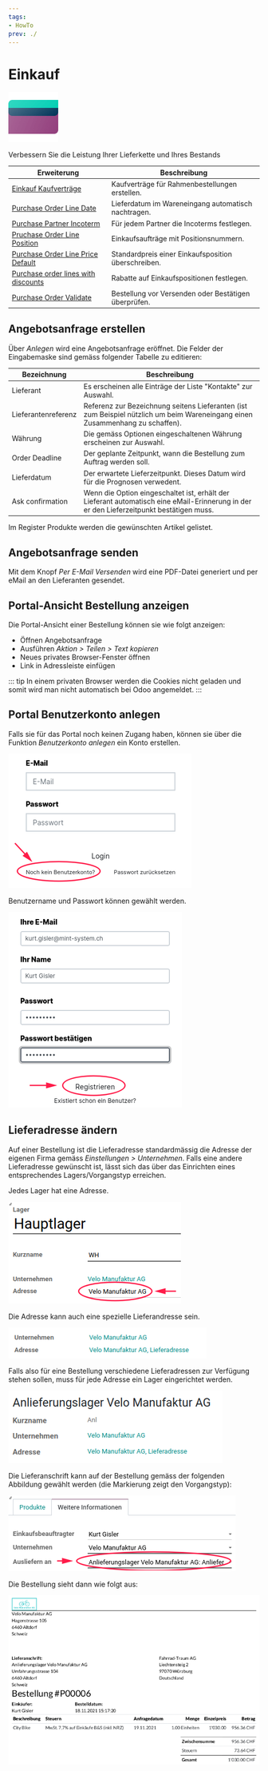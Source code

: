 ```yaml
---
tags:
- HowTo
prev: ./
---
```

# Einkauf
![icons_odoo_purchase](assets/icons_odoo_purchase.png)

Verbessern Sie die Leistung Ihrer Lieferkette und Ihres Bestands

| Erweiterung                                                                           | Beschreibung                                         |
| ------------------------------------------------------------------------------------- | ---------------------------------------------------- |
| [Einkauf Kaufverträge](Einkauf%20Kaufverträge.md)                                     | Kaufverträge für Rahmenbestellungen erstellen.       |
| [Purchase Order Line Date](Purchase%20Order%20Line%20Date.md)                         | Lieferdatum im Wareneingang automatisch nachtragen.  |
| [Purchase Partner Incoterm](Purchase%20Partner%20Incoterm.md)                         | Für jedem Partner die Incoterms festlegen.           |
| [Pruchase Order Line Position](Purchase%20Order%20Line%20Position.md)                 | Einkaufsaufträge mit Positionsnummern.               |
| [Purchase Order Line Price Default](Purchase%20Order%20Line%20Price%20Default.md)     | Standardpreis einer Einkaufsposition überschreiben.  |
| [Purchase order lines with discounts](Purchase%20order%20lines%20with%20discounts.md) | Rabatte auf Einkaufspositionen festlegen.            |
| [Purchase Order Validate](Purchase%20Order%20Validate.md)                             | Bestellung vor Versenden oder Bestätigen überprüfen. |

## Angebotsanfrage erstellen

Über *Anlegen* wird eine Angebotsanfrage eröffnet. Die Felder der Eingabemaske sind gemäss folgender Tabelle zu editieren:

| Bezeichnung         | Beschreibung                                                                                                                             |
| ------------------- | ---------------------------------------------------------------------------------------------------------------------------------------- |
| Lieferant           | Es erscheinen alle Einträge der Liste "Kontakte" zur Auswahl.                                                                            |
| Lieferantenreferenz | Referenz zur Bezeichnung seitens Lieferanten (ist zum Beispiel nützlich um beim Wareneingang einen Zusammenhang zu schaffen).            |
| Währung             | Die gemäss Optionen eingeschaltenen Währung erscheinen zur Auswahl.                                                                      |
| Order Deadline      | Der geplante Zeitpunkt, wann die Bestellung zum Auftrag werden soll.                                                                     |
| Lieferdatum         | Der erwartete Lieferzeitpunkt. Dieses Datum wird für die Prognosen verwedent.                                                            |
| Ask confirmation    | Wenn die Option eingeschaltet ist, erhält der Lieferant automatisch eine eMail-Erinnerung in der er den Lieferzeitpunkt bestätigen muss. |

Im Register Produkte werden die gewünschten Artikel gelistet. 

## Angebotsanfrage senden

Mit dem Knopf *Per E-Mail Versenden* wird eine PDF-Datei generiert und per eMail an den Lieferanten gesendet.

## Portal-Ansicht Bestellung anzeigen

Die Portal-Ansicht einer Bestellung können sie wie folgt anzeigen:
* Öffnen Angebotsanfrage
* Ausführen *Aktion > Teilen > Text kopieren*
* Neues privates Browser-Fenster öffnen
* Link in Adressleiste einfügen

::: tip
In einem privaten Browser werden die Cookies nicht geladen und somit wird man nicht automatisch bei Odoo angemeldet.
:::

## Portal Benutzerkonto anlegen
Falls sie für das Portal noch keinen Zugang haben, können sie über die Funktion *Benutzerkonto anlegen* ein Konto erstellen.

![Einkauf Portal Benutzerkonto anlegen](assets/Einkauf%20Portal%20Benutzerkonto%20anlegen.png)

Benutzername und Passwort können gewählt werden.

![Einkauf Portal Benutzerkonto registrieren](assets/Einkauf%20Portal%20Benutzerkonto%20registrieren.png)


## Lieferadresse ändern
Auf einer Bestellung ist die Lieferadresse standardmässig die Adresse der eigenen Firma gemäss *Einstellungen > Unternehmen*.
Falls eine andere Lieferadresse gewünscht ist, lässt sich das über das Einrichten eines entsprechendes Lagers/Vorgangstyp erreichen.

Jedes Lager hat eine Adresse.

![Einkauf Lager Adresse](assets/Einkauf%20Lager%20Adresse.png)

Die Adresse kann auch eine spezielle Lieferandresse sein.

![Einkauf Lager Adresse Lieferadresse](assets/Einkauf%20Lager%20Adresse%20Lieferadresse.png)

Falls also für eine Bestellung verschiedene Lieferadressen zur Verfügung stehen sollen,  muss für jede Adresse ein Lager eingerichtet werden.

![Einkauf Lager Anlieferung](assets/Einkauf%20Lager%20Anlieferung.png)

Die Lieferanschrift kann auf der Bestellung gemäss der folgenden Abbildung gewählt werden (die Markierung zeigt den Vorgangstyp):

![Einkauf Lieferadresse Anlieferung](assets/Einkauf%20Lieferadresse%20Anlieferung.png)

Die Bestellung sieht dann wie folgt aus:

![Einkauf Bestellung Beispiel Lieferadresse](assets/Einkauf%20Bestellung%20Beispiel%20Lieferadresse.png)